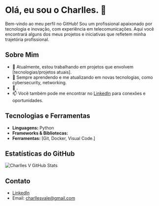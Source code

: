 # Olá, eu sou o Charlles. 👋

Bem-vindo ao meu perfil no GitHub! Sou um profissional apaixonado por tecnologia e inovação, com experiência em telecomunicações. Aqui você encontrará alguns dos meus projetos e iniciativas que refletem minha trajetória profissional.

## Sobre Mim

- 🔭 Atualmente, estou trabalhando em projetos que envolvem [tecnologias/projetos atuais].
- 🌱 Sempre aprendendo e me atualizando em novas tecnologias, como cybersecurity, networking.
- 💬 .
- 📫 Você também pode me encontrar no [LinkedIn](https://www.linkedin.com/in/charlles-v-41642637/) para conexões e oportunidades.

## Tecnologias e Ferramentas

- **Linguagens:** Python
- **Frameworks & Bibliotecas:** 
- **Ferramentas:** [Git, Docker, Visual Code.]

## Estatísticas do GitHub

![Charlles V GitHub Stats](https://github-readme-stats.vercel.app/api?username=charllesvale&show_icons=true&theme=radical)

## Contato

- [LinkedIn](https://www.linkedin.com/in/charlles-v-41642637/)
- Email: charllesvale@gmail.com
